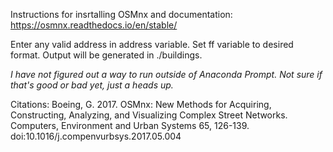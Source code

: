 Instructions for insrtalling OSMnx and documentation: https://osmnx.readthedocs.io/en/stable/

Enter any valid address in address variable. 
Set ff variable to desired format.
Output will be generated in ./buildings.

*I have not figured out a way to run outside of Anaconda Prompt. Not sure if that's good or bad yet, just a heads up.*


Citations:
Boeing, G. 2017. OSMnx: New Methods for Acquiring, Constructing, Analyzing, and Visualizing Complex Street Networks. Computers, Environment and Urban Systems 65, 126-139. doi:10.1016/j.compenvurbsys.2017.05.004
